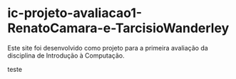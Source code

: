 # ic-projeto-avaliacao1-RenatoCamara-e-TarcisioWanderley
Este site foi desenvolvido como projeto para a primeira avaliação da disciplina de Introdução à Computação.

teste
